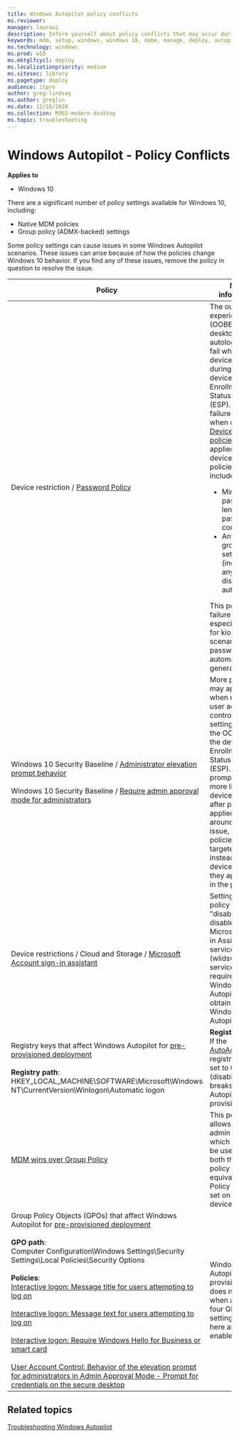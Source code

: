 ```yaml
---
title: Windows Autopilot policy conflicts
ms.reviewer: 
manager: laurawi
description: Inform yourself about policy conflicts that may occur during Windows Autopilot deployment.
keywords: mdm, setup, windows, windows 10, oobe, manage, deploy, autopilot, ztd, zero-touch, partner, msfb, intune
ms.technology: windows
ms.prod: w10
ms.mktglfcycl: deploy
ms.localizationpriority: medium
ms.sitesec: library
ms.pagetype: deploy
audience: itpro
author: greg-lindsay
ms.author: greglin
ms.date: 12/16/2020
ms.collection: M365-modern-desktop
ms.topic: troubleshooting
---
```



# Windows Autopilot - Policy Conflicts

**Applies to**

- Windows 10

There are a significant number of policy settings available for Windows 10, including:
- Native MDM policies
- Group policy (ADMX-backed) settings

Some policy settings can cause issues in some Windows Autopilot scenarios. These issues can arise because of how the policies change Windows 10 behavior. If you find any of these issues, remove the policy in question to resolve the issue.

| Policy | More information |
|-------|---------------|
|Device restriction / <a href="/windows/client-management/mdm/devicelock-csp">Password Policy</a> | The out-of-box experience (OOBE) or user desktop autologon can fail when a device reboots during the device Enrollment Status Page (ESP). This failure can occur when certain <a href="/windows/client-management/mdm/policy-csp-devicelock">DeviceLock policies</a> are applied to a device. Such policies can include:<ul><li>Minimum password length and password complexity</li><li>Any similar group policy settings (including any that disable autologon)</li></ul>This possible failure is especially true for kiosk scenarios where passwords are automatically generated. |
| Windows 10 Security Baseline / <a href="/windows/client-management/mdm/policy-csp-localpoliciessecurityoptions">Administrator elevation prompt behavior</a><br><br>Windows 10 Security Baseline / <a href="/windows/client-management/mdm/policy-csp-localpoliciessecurityoptions">Require admin approval mode for administrators</a> | More prompts may appear when modifying user account control (UAC) settings during the OOBE using the device Enrollment Status Page (ESP). Increased prompts are more likely if the device reboots after policies are applied. To work around this issue, the policies can be targeted to users instead of devices so that they apply later in the process. |
| Device restrictions / Cloud and Storage / <a href="/mem/intune/configuration/device-restrictions-windows-10#cloud-and-storage">Microsoft Account sign-in assistant</a> | Setting this policy to "disabled" will disable the Microsoft Sign-in Assistant service (wlidsvc). This service is required by Windows Autopilot to obtain the Windows Autopilot profile. |
| Registry keys that affect Windows Autopilot for <a href="pre-provision.md">pre-provisioned deployment</a><br><br><b>Registry path</b>:<br>HKEY_LOCAL_MACHINE\SOFTWARE\Microsoft\Windows NT\CurrentVersion\Winlogon\Automatic logon | <b>Registry key</b>:<br>If the <a href="https://support.microsoft.com/help/324737/how-to-turn-on-automatic-logon-in-windows">AutoAdminLogon</a> registry key is set to 0 (disabled), this breaks Windows Autopilot pre-provisioning. |
| <a href="/windows/client-management/mdm/policy-csp-controlpolicyconflict">MDM wins over Group Policy</a> | This policy allows the IT admin to control which policy will be used when both the MDM policy and its equivalent Group Policy (GP) are set on the device. |
| Group Policy Objects (GPOs) that affect Windows Autopilot for <a href="pre-provision.md">pre-provisioned deployment</a><br><br><b>GPO path</b>: <br>Computer Configuration\Windows Settings\Security Settings\Local Policies\Security Options<br><br><b>Policies</b>:<br><a href="/windows/security/threat-protection/security-policy-settings/interactive-logon-message-title-for-users-attempting-to-log-on">Interactive logon: Message title for users attempting to log on</a><br><br><a href="/windows/security/threat-protection/security-policy-settings/interactive-logon-message-text-for-users-attempting-to-log-on">Interactive logon: Message text for users attempting to log on</a><br><br><a href="/windows/security/threat-protection/security-policy-settings/interactive-logon-require-smart-card">Interactive logon: Require Windows Hello for Business or smart card</a><br><br><a href="/windows/security/threat-protection/security-policy-settings/user-account-control-behavior-of-the-elevation-prompt-for-administrators-in-admin-approval-mode">User Account Control: Behavior of the elevation prompt for administrators in Admin Approval Mode - Prompt for credentials on the secure desktop</a> | Windows Autopilot pre-provisioning does not work when any of the four GPO policy settings listed here are enabled. |

## Related topics

[Troubleshooting Windows Autopilot](troubleshooting.md)